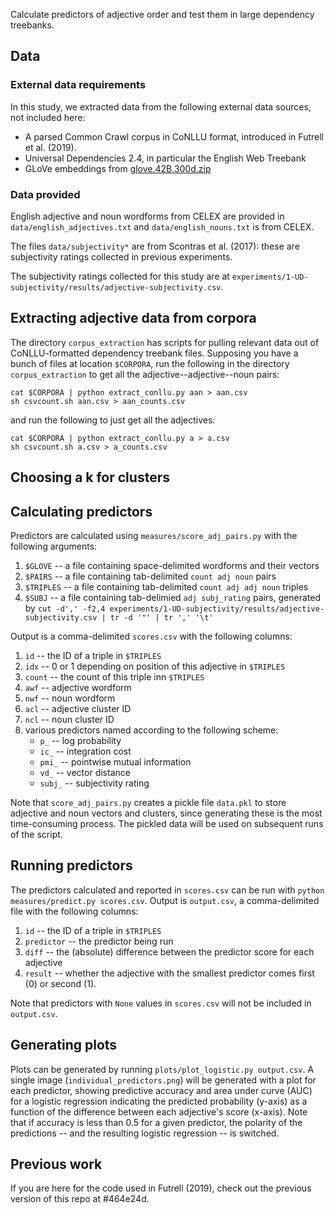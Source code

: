 Calculate predictors of adjective order and test them in large dependency treebanks.

## Data

### External data requirements

In this study, we extracted data from the following external data sources, not included here:

* A parsed Common Crawl corpus in CoNLLU format, introduced in Futrell et al. (2019).
* Universal Dependencies 2.4, in particular the English Web Treebank
* GLoVe embeddings from [glove.42B.300d.zip](http://nlp.stanford.edu/data/glove.42B.300d.zip)

### Data provided

English adjective and noun wordforms from CELEX are provided in `data/english_adjectives.txt` and `data/english_nouns.txt` is from CELEX.

The files `data/subjectivity*` are from Scontras et al. (2017): these are subjectivity ratings collected in previous experiments.

The subjectivity ratings collected for this study are at `experiments/1-UD-subjectivity/results/adjective-subjectivity.csv`.

## Extracting adjective data from corpora

The directory `corpus_extraction` has scripts for pulling relevant data out of CoNLLU-formatted dependency treebank files. Supposing you have a bunch of files at location `$CORPORA`, run the following in the directory `corpus_extraction` to get all the adjective--adjective--noun pairs:

```{bash}
cat $CORPORA | python extract_conllu.py aan > aan.csv
sh csvcount.sh aan.csv > aan_counts.csv
```

and run the following to just get all the adjectives:

```{bash}
cat $CORPORA | python extract_conllu.py a > a.csv
sh csvcount.sh a.csv > a_counts.csv
```
## Choosing a k for clusters


## Calculating predictors

Predictors are calculated using `measures/score_adj_pairs.py` with the following arguments:
1. `$GLOVE` -- a file containing space-delimited wordforms and their vectors
1. `$PAIRS` -- a file containing tab-delimited `count adj noun` pairs
1. `$TRIPLES` -- a file containing tab-delimited `count adj adj noun` triples
1. `$SUBJ` -- a file containing tab-delimied `adj subj_rating` pairs, generated by `cut -d',' -f2,4 experiments/1-UD-subjectivity/results/adjective-subjectivity.csv | tr -d '"' | tr ',' '\t'`

Output is a comma-delimited `scores.csv` with the following columns:
1. `id` -- the ID of a triple in `$TRIPLES`
1. `idx` -- 0 or 1 depending on position of this adjective in `$TRIPLES`
1. `count` -- the count of this triple inn `$TRIPLES`
1. `awf` -- adjective wordform
1. `nwf` -- noun wordform
1. `acl` -- adjective cluster ID
1. `ncl` -- noun cluster ID
1. various predictors named according to the following scheme:
    * `p_` -- log probability
    * `ic_` -- integration cost
    * `pmi_` -- pointwise mutual information
    * `vd_` -- vector distance
    * `subj_` -- subjectivity rating

Note that `score_adj_pairs.py` creates a pickle file `data.pkl` to store adjective and noun vectors and clusters, since generating these is the most time-consuming process. The pickled data will be used on subsequent runs of the script.

## Running predictors

The predictors calculated and reported in `scores.csv` can be run with `python measures/predict.py scores.csv`. Output is `output.csv`, a comma-delimited file with the following columns:
1. `id` -- the ID of a triple in `$TRIPLES`
1. `predictor` -- the predictor being run
1. `diff` -- the (absolute) difference between the predictor score for each adjective
1. `result` -- whether the adjective with the smallest predictor comes first (0) or second (1).

Note that predictors with `None` values in `scores.csv` will not be included in `output.csv`.

## Generating plots

Plots can be generated by running `plots/plot_logistic.py output.csv`. A single image (`individual_predictors.png`) will be generated with a plot for each predictor, showing predictive accuracy and area under curve (AUC) for a logistic regression indicating the predicted probability (y-axis) as a function of the difference between each adjective's score (x-axis). Note that if accuracy is less than 0.5 for a given predictor, the polarity of the predictions -- and the resulting logistic regression -- is switched.

## Previous work

If you are here for the code used in Futrell (2019), check out the previous version of this repo at #464e24d.
